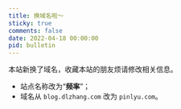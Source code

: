 ```yaml
---
title: 换域名啦～
sticky: true
comments: false
date: 2022-04-18 00:00:00
pid: bulletin
---
```


本站新换了域名，收藏本站的朋友烦请修改相关信息。

- 站点名称改为“**频率**”；
- 域名从 `blog.dlzhang.com` 改为 `pinlyu.com`。